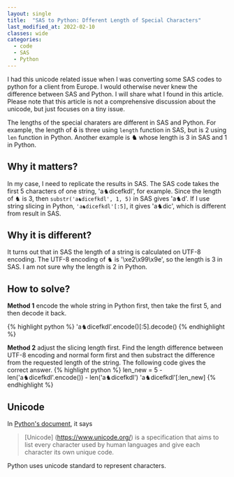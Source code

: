 ```yaml
---
layout: single
title:  "SAS to Python: Dfferent Length of Special Characters"
last_modified_at: 2022-02-10
classes: wide
categories:
  - code
  - SAS
  - Python
---
```

I had this unicode related issue when I was converting some SAS codes to python for a client from Europe. I would otherwise never knew the difference between SAS and Python. I will share what I found in this article. Please note that this article is not a comprehensive discussion about the unicode, but just focuses on a tiny issue. 

The lengths of the special charaters are different in SAS and Python. For example, the length of __ö__ is three using `length` function in SAS, but is 2 using `len` function in Python. Another example is __♞__ whose length is 3 in SAS and 1 in Python. 

## Why it matters?

In my case, I need to replicate the results in SAS. The SAS code takes the first 5 characters of one string, 'a♞dicefkdl', for example. Since the length of ♞ is 3, then `substr('a♞dicefkdl', 1, 5)` in SAS gives 'a♞d'. If I use string slicing in Python, `'a♞dicefkdl'[:5]`, it gives 'a♞dic', which is different from result in SAS.

## Why it is different?

It turns out that in SAS the length of a string is calculated on UTF-8 encoding. The UTF-8 encoding of ♞ is '\xe2\x99\x9e', so the length is 3 in SAS. I am not sure why the length is 2 in Python. 

## How to solve?

**Method 1** encode the whole string in Python first, then take the first 5, and then decode it back.

{% highlight python %}
'a♞dicefkdl'.encode()[:5].decode()
{% endhighlight %}

**Method 2** adjust the slicing length first. Find the length difference between UTF-8 encoding and normal form first and then substract the difference from the requested length of the string. The following code gives the correct answer.
{% highlight python %}
len_new = 5 - len('a♞dicefkdl'.encode()) - len('a♞dicefkdl')
'a♞dicefkdl'[:len_new]
{% endhighlight %}

## Unicode
In [Python's document](https://docs.python.org/3/howto/unicode.html), it says 

> [Unicode] (https://www.unicode.org/) is a specification that aims to list every character used by human languages and give each character its own unique code. 

Python uses unicode standard to represent characters.
